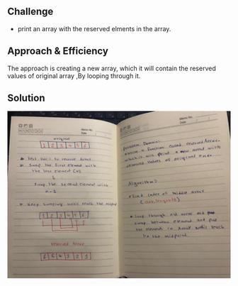## Challenge
- print an array with the reserved elments in the array.

## Approach & Efficiency
The approach is creating a new array, which it will contain the reserved values of original array ,By looping through it.

## Solution
![arrar](https://github.com/AyaaBe95/data-structures-and-algorithms401/blob/reverseArray/assests/reservedArray1.jpeg)

